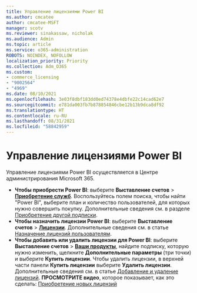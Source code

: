 ```yaml
---
title: Управление лицензиями Power BI
ms.author: cmcatee
author: cmcatee-MSFT
manager: scotv
ms.reviewer: sinakassaw, nicholak
ms.audience: Admin
ms.topic: article
ms.service: o365-administration
ROBOTS: NOINDEX, NOFOLLOW
localization_priority: Priority
ms.collection: Adm_O365
ms.custom:
- commerce_licensing
- "9002564"
- "4969"
ms.date: 08/10/2021
ms.openlocfilehash: 3e03f8dbf183dd0ed74378e4dbfe22c14cad62e7
ms.sourcegitcommit: e781da003fb7b878854846cbe12b13b9dca8df92
ms.translationtype: HT
ms.contentlocale: ru-RU
ms.lasthandoff: 08/31/2021
ms.locfileid: "58842959"
---
```

# <a name="power-bi-license-management"></a>Управление лицензиями Power BI

Управление лицензиями Power BI осуществляется в Центре администрирования Microsoft 365.

- **Чтобы приобрести Power BI**: выберите **Выставление счетов** \> **[Приобретение служб](https://go.microsoft.com/fwlink/p/?linkid=868433)**. Воспользуйтесь полем поиска, чтобы найти "Power BI", выберите план и количество пользователей, для которых нужно совершить покупку. Дополнительные сведения см. в разделе [Приобретение другой подписки](https://docs.microsoft.com/microsoft-365/commerce/try-or-buy-microsoft-365#buy-a-different-subscription).
- **Чтобы назначить лицензии Power BI**: выберите **Выставление счетов** > **[Лицензии](https://go.microsoft.com/fwlink/p/?linkid=842264)**. Дополнительные сведения см. в статье [Назначение лицензий пользователям](https://docs.microsoft.com/microsoft-365/admin/manage/assign-licenses-to-users).
- **Чтобы добавить или удалить лицензии для Power BI**: выберите **Выставление счетов** > **[Ваши продукты](https://go.microsoft.com/fwlink/p/?linkid=842054)**, найдите подписку, которую нужно изменить, щелкните **Дополнительные параметры** (три точки) и выберите **Купить лицензии**. Чтобы удалить лицензии, в верхней части панели **Купить лицензии** выберите **Удалить лицензии**. Дополнительные сведения см. в статье [Добавление и удаление лицензий](https://docs.microsoft.com/microsoft-365/commerce/licenses/buy-licenses).
**ПРОСМОТРИТЕ видео**, которое показывает, как это сделать: [Приобретение новых лицензий](https://go.microsoft.com/fwlink/p/?linkid=2154857)
